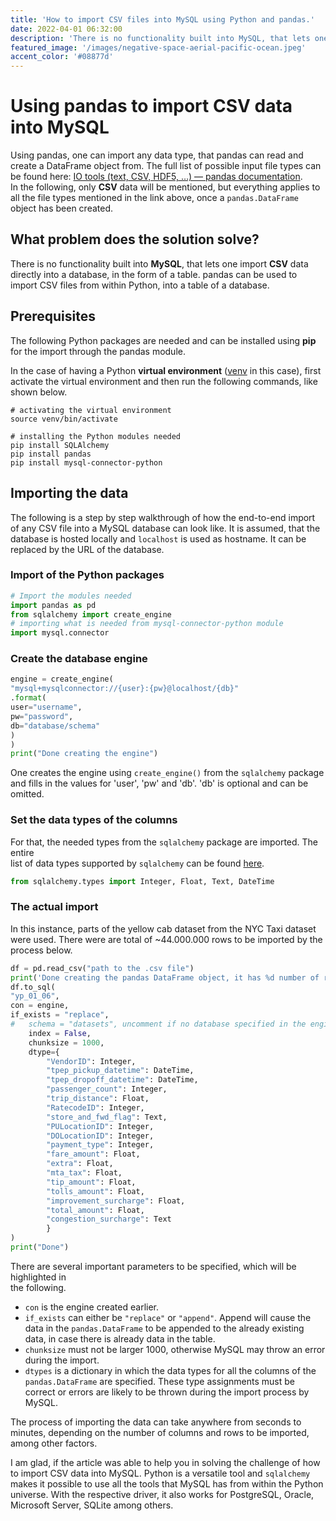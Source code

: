 ```yaml
---
title: 'How to import CSV files into MySQL using Python and pandas.'
date: 2022-04-01 06:32:00
description: 'There is no functionality built into MySQL, that lets one import CSV data directly into a database, in the form of a table. pandas can be used to import CSV files from within Python, into a table of a database.'
featured_image: '/images/negative-space-aerial-pacific-ocean.jpeg'
accent_color: '#08877d'
---
```


# Using pandas to import CSV data into MySQL

Using pandas, one can import any data type, that pandas can read and create a DataFrame
object from. The full list of possible input file types can be found here: [IO tools (text, CSV, HDF5, …) — pandas documentation](https://pandas.pydata.org/docs/user_guide/io.html#io-tools-text-csv-hdf5).  
In the following, only **CSV** data will be mentioned, but everything applies to all the file types mentioned in the link above, once a `pandas.DataFrame` object has been created.

## What problem does the solution solve?

There is no functionality built into **MySQL**, that lets one import **CSV** data directly into a database, in the form of a table. pandas can be used to import CSV files from within Python, into a table of a database.

## Prerequisites

The following Python packages are needed and can be installed using **pip** for the import through the pandas module.  

In the case of having a Python **virtual environment** ([venv](https://docs.python.org/3/library/venv.html#module-venv) in this case), first activate the virtual environment and then run the following commands, like shown below.

```shell
# activating the virtual environment 
source venv/bin/activate
```

```shell
# installing the Python modules needed
pip install SQLAlchemy
pip install pandas
pip install mysql-connector-python
```

## Importing the data

The following is a step by step walkthrough of how the end-to-end import of any CSV file into a MySQL database can
look like. It is assumed, that the database is hosted locally and `localhost` is used as hostname. It can be replaced by
the URL of the database.

### Import of the Python packages
```python
# Import the modules needed
import pandas as pd
from sqlalchemy import create_engine
# importing what is needed from mysql-connector-python module
import mysql.connector
```


### Create the database engine

```python
engine = create_engine(
"mysql+mysqlconnector://{user}:{pw}@localhost/{db}"
.format(
user="username",
pw="password",
db="database/schema"
)
)
print("Done creating the engine")
```

One creates the engine using `create_engine()` from the `sqlalchemy` package and fills in the values for 'user', 'pw' and 'db'. 'db' is optional and can be omitted.



### Set the data types of the columns

For that, the needed types from the `sqlalchemy` package are imported. The entire  
list of data types supported by `sqlalchemy` can be found [here](https://docs.sqlalchemy.org/en/14/core/type_basics.html#generic-types).

```python
from sqlalchemy.types import Integer, Float, Text, DateTime
```

### The actual import

In this instance, parts of the yellow cab dataset from the NYC Taxi dataset were used. There were are total
of ~44.000.000 rows to be imported by the process below.

```python
df = pd.read_csv("path to the .csv file")
print('Done creating the pandas DataFrame object, it has %d number of rows' % len(df))
df.to_sql(
"yp_01_06",
con = engine,
if_exists = "replace",
#	schema = "datasets", uncomment if no database specified in the engine
	index = False,
	chunksize = 1000,
	dtype={
		"VendorID": Integer,
		"tpep_pickup_datetime": DateTime,
		"tpep_dropoff_datetime": DateTime,
		"passenger_count": Integer,
		"trip_distance": Float,
		"RatecodeID": Integer,
		"store_and_fwd_flag": Text,
		"PULocationID": Integer,
		"DOLocationID": Integer,
		"payment_type": Integer,
		"fare_amount": Float,
		"extra": Float,
		"mta_tax": Float,
		"tip_amount": Float,
		"tolls_amount": Float,
		"improvement_surcharge": Float,
		"total_amount": Float,
		"congestion_surcharge": Text
		}
)
print("Done")
```

There are several important parameters to be specified, which will be highlighted in  
the following.

- `con` is the engine created earlier.
- `if_exists` can either be `"replace"` or `"append"`. Append will cause the data in the `pandas.DataFrame` to be appended to the already existing data, in case there is already data in the table.
- `chunksize` must not be larger 1000, otherwise MySQL may throw an error during the import.
- `dtypes` is a dictionary in which the data types for all the columns of the `pandas.DataFrame` are specified. These type assignments must be correct or errors are likely to be thrown during the import process by MySQL.

The process of importing the data can take anywhere from seconds to minutes, depending on the number of columns and rows to be imported, among other factors.

I am glad, if the article was able to help you in solving the challenge of how to import CSV data into MySQL. Python is a versatile tool and `sqlalchemy` makes it possible to use all the tools that MySQL has from within the Python universe. With the respective driver, it also works for PostgreSQL, Oracle, Microsoft Server, SQLite among others.